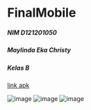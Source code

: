 # FinalMobile

##### NIM D121201050
##### Maylinda Eka Christy
##### Kelas B
[link apk](https://drive.google.com/drive/folders/1udfCJmlhuZqtcu2FNL1CLMGE5sFX45FZ?usp=sharing)


![image](https://user-images.githubusercontent.com/112181826/207589311-e13cebce-9a26-470a-aa53-ab02b913902c.png)
![image](https://user-images.githubusercontent.com/112181826/207589355-9889baef-47f6-4d40-8317-34d01b4ab5d3.png)
![image](https://user-images.githubusercontent.com/112181826/207589381-c898874b-5101-42b8-9d6b-9093ca4f5338.png)



